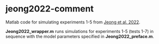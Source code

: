 # jeong2022-comment
 
Matlab code for simulating experiments 1-5 from [Jeong et al. 2022](https://www.science.org/doi/10.1126/science.abq6740).

**Jeong2022_wrapper.m** runs simulations for experiments 1-5 (tests 1-7) in sequence with the model parameters specified in **Jeong2022_preface.m**.
